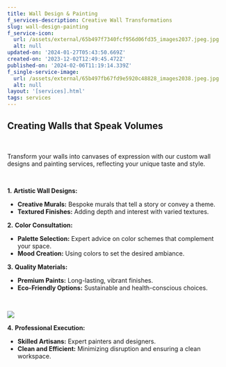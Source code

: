 ```yaml
---
title: Wall Design & Painting
f_services-description: Creative Wall Transformations
slug: wall-design-painting
f_service-icon:
  url: /assets/external/65b497f7340fcf956d06fd35_images2037.jpeg.jpg
  alt: null
updated-on: '2024-01-27T05:43:50.669Z'
created-on: '2023-12-02T12:49:45.472Z'
published-on: '2024-02-06T11:19:14.339Z'
f_single-service-image:
  url: /assets/external/65b497fb67fd9e5920c48828_images2038.jpeg.jpg
  alt: null
layout: '[services].html'
tags: services
---
```


**Creating Walls that Speak Volumes**
-------------------------------------

‍

Transform your walls into canvases of expression with our custom wall designs and painting services, reflecting your unique taste and style.

‍

**1.** **Artistic Wall Designs:**

*   **Creative Murals:** Bespoke murals that tell a story or convey a theme.
*   **Textured Finishes:** Adding depth and interest with varied textures.

**2.** **Color Consultation:**

*   **Palette Selection:** Expert advice on color schemes that complement your space.
*   **Mood Creation:** Using colors to set the desired ambiance.

**3.** **Quality Materials:**

*   **Premium Paints:** Long-lasting, vibrant finishes.
*   **Eco-Friendly Options:** Sustainable and health-conscious choices.

‍

![](/assets/external/65b101b6e3e8909ec35668b2_minimalistic-modernist-cross-design-ai-generated.jpg)

**4.** **Professional Execution:**

*   **Skilled Artisans:** Expert painters and designers.
*   **Clean and Efficient:** Minimizing disruption and ensuring a clean workspace.

